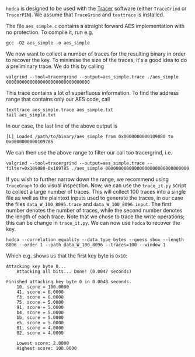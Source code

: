 `hodca` is designed to be used with the [Tracer](https://github.com/SideChannelMarvels/Tracer) software (either `TraceGrind` or `TracerPIN`). We assume that `TraceGrind` and `texttrace` is installed.

The file `aes_simple.c` contains a straight forward AES implementation with no protection. To compile it, run e.g.

```
gcc -O2 aes_simple -o aes_simple
```

We now want to collect a number of traces for the resulting binary in order to recover the key. To minimise the size of the traces, it's a good idea to do a preliminary trace. We do this by calling

```
valgrind --tool=tracergrind --output=aes_simple.trace ./aes_simple 00000000000000000000000000000000
```

This trace contains a lot of superfluous information. To find the address range that contains only our AES code, call

```
texttrace aes_simple.trace aes_simple.txt
tail aes_simple.txt
```

In our case, the last line of the above output is

```
[L] Loaded /path/to/binary/aes_simple from 0x0000000000109080 to 0x0000000000109785
```

We can then use the above range to filter our call too tracergrind, i.e. 

```
valgrind --tool=tracergrind --output=aes_simple.trace --filter=0x109080-0x109785 ./aes_simple 00000000000000000000000000000000
```

If you wish to further narrow down the range, we recommend using `TraceGraph` to do visual inspection. Now, we can use the `trace_it.py` script to collect a large number of traces. This will collect 100 traces into a single file as well as the plaintext inputs used to generate the traces, in our case the files `data_W_100_8096.trace` and `data_W_100_8096.input`. The first number denotes the number of traces, while the second number denotes the length of each trace. Note that we chose to trace the write operations; this can be change in `trace_it.py`. We can now use `hodca` to recover the key. 

```
hodca --correlation equality --data_type bytes --guess sbox --length 8096 --order 1 --path data_W_100_8096 --traces=100 --window 1
```

Which e.g. shows us that the first key byte is `0x10`:

```
Attacking key byte 0...
	Attacking all bits... Done! (0.0047 seconds)

Finished attacking key byte 0 in 0.0048 seconds.
	10, score = 100.0000
	41, score = 6.0000
	f3, score = 6.0000
	75, score = 5.0000
	91, score = 5.0000
	b4, score = 5.0000
	bb, score = 5.0000
	e5, score = 5.0000
	01, score = 4.0000
	02, score = 4.0000

	Lowest score: 2.0000
	Highest score: 100.0000

```
